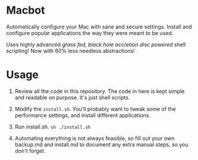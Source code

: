 # Macbot

Automatically configure your Mac with sane and secure settings. Install and configure popular applications the way they were meant to be used.

Uses highly advanced *grass fed*, *black hole accretion disc powered* shell scripting! Now with 60% less needless abstractions!

# Usage

1. Review all the code in this repository. The code in here is kept simple and readable on purpose. It's just shell scripts.

2. Modify the `install.sh`. You'll probably want to tweak some of the performance settings, and install different applications.

3. Run install.sh. `sh ./install.sh`

4. Automating everything is not always feasible, so fill out your own backup.md and install.md to document any extra manual steps, so you don't forget.